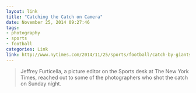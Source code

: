 ```yaml
---
layout: link
title: "Catching the Catch on Camera"
date: November 25, 2014 09:27:46
tags:
- photography
- sports 
- football
categories: Link
link: http://www.nytimes.com/2014/11/25/sports/football/catch-by-giants-odell-beckham-jr-made-for-a-great-picture.html
---
```


> Jeffrey Furticella, a picture editor on the Sports desk at The New York Times, reached out to some of the photographers who shot the catch on Sunday night.
